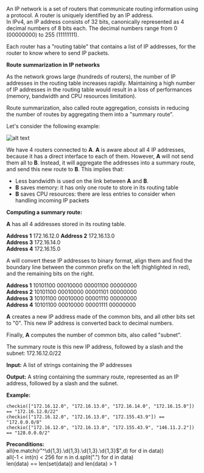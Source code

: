 An IP network is a set of routers that communicate routing information using a protocol. A router is uniquely identified by an IP address.</br>
In IPv4, an IP address consists of 32 bits, canonically represented as 4 decimal numbers of 8 bits each. The decimal numbers range from 0 (00000000) to 255 (11111111).</br>

Each router has a "routing table" that contains a list of IP addresses, for the router to know where to send IP packets.</br>

<b>Route summarization in IP networks</b></br>

As the network grows large (hundreds of routers), the number of IP addresses in the routing table increases rapidly. Maintaining a high number of IP addresses in the routing table would result in a loss of performances (memory, bandwidth and CPU resources limitation).</br>

Route summarization, also called route aggregation, consists in reducing the number of routes by aggregating them into a "summary route".

Let's consider the following example:

![alt text](https://py-static.checkio.org/media/task/media/49d80613705b46d8a5ed24088088d65a/summarize.PNG)

We have 4 routers connected to <b>A</b>. <b>A</b> is aware about all 4 IP addresses, because it has a direct interface to each of them. However, <b>A</b> will not send them all to <b>B</b>.
Instead, it will aggregate the addresses into a summary route, and send this new route to <b>B</b>.
This implies that:

- Less bandwidth is used on the link between <b>A</b> and <b>B</b>.
- <b>B</b> saves memory: it has only one route to store in its routing table
- <b>B</b> saves CPU resources: there are less entries to consider when handling incoming IP packets

<b>Computing a summary route:</b>

<b>A</b> has all 4 addresses stored in its routing table.


<b>Address 1</b>	    172.16.12.0</b>
<b>Address 2</b>	    172.16.13.0</br>
<b>Address 3</b>	    172.16.14.0</br>
<b>Address 4</b>	    172.16.15.0</br>


A will convert these IP addresses to binary format, align them and find the boundary line between the common prefix on the left (highlighted in red), and the remaining bits on the right.

<b>Address 1</b>	    10101100	00010000	00001100	00000000</br>
<b>Address 2</b>	    10101100	00010000	00001101	00000000</br>
<b>Address 3</b>	    10101100	00010000	00001110	00000000</br>
<b>Address 4</b>	    10101100	00010000	00001111	00000000</br>

<b>A</b> creates a new IP address made of the common bits, and all other bits set to "0".
This new IP address is converted back to decimal numbers.

Finally, <b>A</b> computes the number of common bits, also called "subnet".

The summary route is this new IP address, followed by a slash and the subnet: 172.16.12.0/22

<b>Input:</b> A list of strings containing the IP addresses

<b>Output:</b> A string containing the summary route, represented as an IP address, followed by a slash and the subnet.

<b>Example:</b>
```
checkio(["172.16.12.0", "172.16.13.0", "172.16.14.0", "172.16.15.0"]) == "172.16.12.0/22"
checkio(["172.16.12.0", "172.16.13.0", "172.155.43.9"]) == "172.0.0.0/8"
checkio(["172.16.12.0", "172.16.13.0", "172.155.43.9", "146.11.2.2"]) == "128.0.0.0/2"
```
<b>Preconditions:</b></br>
all(re.match(r"^\d{1,3}\.\d{1,3}\.\d{1,3}\.\d{1,3}$",d) for d in data))</br>
all(-1 < int(n) < 256 for n in d.split(".") for d in data)</br>
len(data) == len(set(data)) and len(data) > 1</br>